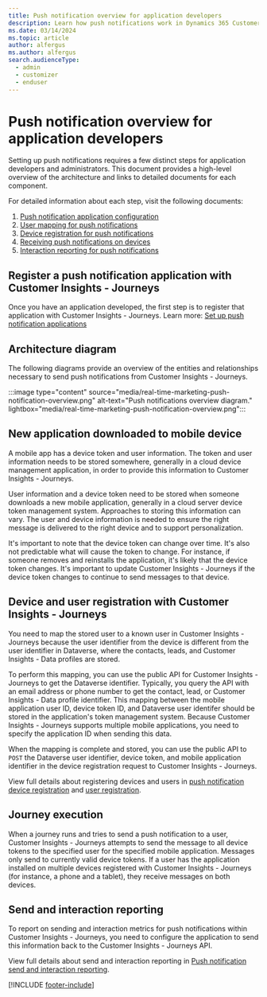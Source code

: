 ```yaml
---
title: Push notification overview for application developers
description: Learn how push notifications work in Dynamics 365 Customer Insights - Journeys.
ms.date: 03/14/2024
ms.topic: article
author: alfergus
ms.author: alfergus
search.audienceType: 
  - admin
  - customizer
  - enduser
---
```


# Push notification overview for application developers

Setting up push notifications requires a few distinct steps for application developers and administrators. This document provides a high-level overview of the architecture and links to detailed documents for each component.

For detailed information about each step, visit the following documents:

1. [Push notification application configuration](push-notifications-setup.md)
1. [User mapping for push notifications](developer-push-user-mapping.md)
1. [Device registration for push notifications](developer-push-device-registration.md)
1. [Receiving push notifications on devices](developer-notifications.md)
1. [Interaction reporting for push notifications](developer-push-interactions.md)

## Register a push notification application with Customer Insights - Journeys

Once you have an application developed, the first step is to register that application with Customer Insights - Journeys. Learn more: [Set up push notification applications](push-notifications-setup.md)

## Architecture diagram

The following diagrams provide an overview of the entities and relationships necessary to send push notifications from Customer Insights - Journeys.

:::image type="content" source="media/real-time-marketing-push-notification-overview.png" alt-text="Push notifications overview diagram." lightbox="media/real-time-marketing-push-notification-overview.png":::

## New application downloaded to mobile device

A mobile app has a device token and user information. The token and user information needs to be stored somewhere, generally in a cloud device management application, in order to provide this information to Customer Insights - Journeys.

User information and a device token need to be stored when someone downloads a new mobile application, generally in a cloud server device token management system. Approaches to storing this information can vary. The user and device information is needed to ensure the right message is delivered to the right device and to support personalization.

It's important to note that the device token can change over time. It's also not predictable what will cause the token to change. For instance, if someone removes and reinstalls the application, it's likely that the device token changes. It's important to update Customer Insights - Journeys if the device token changes to continue to send messages to that device.

## Device and user registration with Customer Insights - Journeys

You need to map the stored user to a known user in Customer Insights - Journeys because the user identifier from the device is different from the user identifier in Dataverse, where the contacts, leads, and Customer Insights - Data profiles are stored.

To perform this mapping, you can use the public API for Customer Insights - Journeys to get the Dataverse identifier. Typically, you query the API with an email address or phone number to get the contact, lead, or Customer Insights - Data profile identifier. This mapping between the mobile application user ID, device token ID, and Dataverse user identifer should be stored in the application's token management system. Because Customer Insights - Journeys supports multiple mobile applications, you need to specify the application ID when sending this data.

When the mapping is complete and stored, you can use the public API to `POST` the Dataverse user identifier, device token, and mobile application identifier in the device registration request to Customer Insights - Journeys.

View full details about registering devices and users in [push notification device registration](developer-push-device-registration.md) and [user registration](developer-push-user-mapping.md).

## Journey execution

When a journey runs and tries to send a push notification to a user, Customer Insights - Journeys attempts to send the message to all device tokens to the specified user for the specified mobile application. Messages only send to currently valid device tokens. If a user has the application installed on multiple devices registered with Customer Insights - Journeys (for instance, a phone and a tablet), they receive messages on both devices.

## Send and interaction reporting

To report on sending and interaction metrics for push notifications within Customer Insights - Journeys, you need to configure the application to send this information back to the Customer Insights - Journeys API.

View full details about send and interaction reporting in [Push notification send and interaction reporting](developer-notifications.md).

[!INCLUDE [footer-include](./includes/footer-banner.md)]